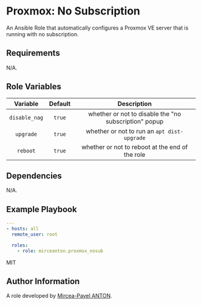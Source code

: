 Proxmox: No Subscription
========================

An Ansible Role that automatically configures a Proxmox VE server that is running with no subscription.

Requirements
------------

N/A.

Role Variables
--------------

|   Variable    | Default |                      Description                      |
| :-----------: | :-----: | :---------------------------------------------------: |
| `disable_nag` | `true`  | whether or not to disable the "no subscription" popup |
|   `upgrade`   | `true`  |      whether or not to run an `apt dist-upgrade`      |
|   `reboot`    | `true`  |    whether or not to reboot at the end of the role    |

Dependencies
------------

N/A.

Example Playbook
----------------

``` yml
---
- hosts: all
  remote_user: root

  roles:
    - role: mirceanton.proxmox_nosub
```

MIT

Author Information
------------------

A role developed by [Mircea-Pavel ANTON](https://www.mirceanton.com).
